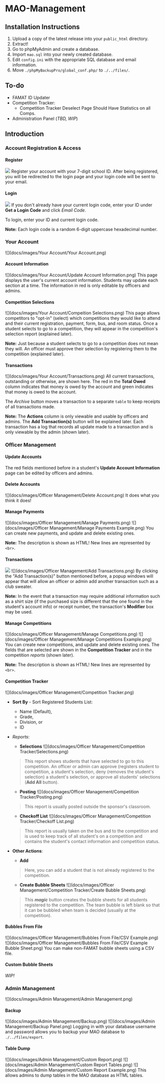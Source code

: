 # MAO-Management

## Installation Instructions
1. Upload a copy of the latest release into your `public_html` directory.
2. Extract!
3. Go to phpMyAdmin and create a database.
4. Import `mao.sql` into your newly created database.
5. Edit `config.ini` with the appropriate SQL database and email information.
6. Move `./phpMyBackupPro/global_conf.php/` to `./../files/`.

## To-do
- FAMAT ID Updater
- Competition Tracker:
  - Competition Tracker Deselect Page Should Have Statistics on all Comps.
- Administration Panel (_TBD, WIP_)

## Introduction

### Account Registration & Access
#### Register
![](docs/images/General/Register.png)
Register your account with your 7-digit school ID. After being registered, you will be redirected to the login page and your login code will be sent to your email.

#### Login
![](docs/images/General/Login.png)
If you don't already have your current login code, enter your ID under __Get a Login Code__ and click _Email Code_.

To login, enter your ID and current login code.

__Note:__ Each login code is a random 6-digit uppercase hexadecimal number.

### Your Account
![](docs/images/Your Account/Your Account.png)

#### Account Information
![](docs/images/Your Account/Update Account Information.png)
This page displays the user's current account information. Students may update each section at a time. The information in red is only editable by officers and admins.

#### Competition Selections
![](docs/images/Your Account/Compeition Selections.png)
This page allows competitors to "opt-in" (select) which competitions they would like to attend and their current registration, payment, form, bus, and room status. Once a student selects to go to a competition, they will appear in the competition's selection report (explained later).

__Note:__ Just because a student selects to go to a competition does not mean they will. An officer must approve their selection by registering them to the competition (explained later).

#### Transactions
![](docs/images/Your Account/Transactions.png)
All current transactions, outstanding or otherwise, are shown here. The red in the __Total Owed__ column indicates that money is owed by the account and green indicates that money is owed to the account.

The _Archive_ button moves a transaction to a separate `table` to keep receipts of all transactions made.

__Note:__ The __Actions__ column is only viewable and usable by officers and admins. The __Add Transaction(s)__ button will be explained later. Each transaction has a log that records all update made to a transaction and is only viewable by the admin (shown later).


### Officer Management
#### Update Accounts
The red fields mentioned before in a student's __Update Account Information__ page can be edited by officers and admins.

#### Delete Accounts
![](docs/images/Officer Management/Delete Account.png)
It does what you think it does!

#### Manage Payments
![](docs/images/Officer Management/Manage Payments.png)
![](docs/images/Officer Management/Manage Payments Example.png)
You can create new payments, and update and delete existing ones.

__Note:__ The description is shown as HTML! New lines are represented by `<br>`.

#### Transactions
![](docs/images/Your%20Account/Transactions.png)
![](docs/images/Officer Management/Add Transactions.png)
By clicking the "Add Transaction(s)" button mentioned before, a popup windows will appear that will allow an officer or admin add another transaction such as a club sweater.

__Note:__ In the event that a transaction may require additional information such as a shirt size (if the purchased size is different that the one found in the student's account info) or receipt number, the transaction's __Modifier__ box may be used.

#### Manage Competitions
![](docs/images/Officer Management/Manage Competitions.png)
![](docs/images/Officer Management/Manage Competitions Example.png)
You can create new competitions, and update and delete existing ones. The fields that are selected are shown in the __Competition Tracker__ and in the competition _reports_ (shown later).

__Note:__ The description is shown as HTML! New lines are represented by `<br>`.

#### Competition Tracker
![](docs/images/Officer Management/Competition Tracker.png)

 * __Sort By__ - Sort Registered Students List:
   * Name (Default),
   * Grade,
   * Division, or
   * ID


 * _Reports_:
   * __Selections__
   ![](docs/images/Officer Management/Competition Tracker/Selections.png)
   > This report shows students that have selected to go to this competition. An officer or admin can approve (registers student to competition, a student's selection, deny (removes the student's selection) a student's selection, or approve all students' selections (__Add All__ button).

   * __Posting__
   ![](docs/images/Officer Management/Competition Tracker/Posting.png)
   > This report is usually posted outside the sponsor's classroom.

   * __Checkoff List__
   ![](docs/images/Officer Management/Competition Tracker/Checkoff List.png)
   > This report is usually taken on the bus and to the competition and is used to  keep track of all student's on a competition and contains the student's contact information and competition status.


 * __Other Actions__:
   * __Add__
   > Here, you can add a student that is not already registered to the competition.

   * __Create Bubble Sheets__
   ![](docs/images/Officer Management/Competition Tracker/Create Bubble Sheets.png)
   > This ___magic___ button creates the bubble sheets for all students registered to the competition. The team bubble is left blank so that it can be bubbled when team is decided (usually at the competition).

#### Bubbles From File
![](docs/images/Officer Management/Bubbles From File/CSV Example.png)
![](docs/images/Officer Management/Bubbles From File/CSV Example Bubble Sheet.png)
You can make non-FAMAT bubble sheets using a CSV file.

#### Custom Bubble Sheets
_WIP!_


### Admin Management
![](docs/images/Admin Management/Admin Management.png)

#### Backup
![](docs/images/Admin Management/Backup.png)
![](docs/images/Admin Management/Backup Panel.png)
Logging in with your database username and password allows you to backup your MAO database to `./../files/export`.

#### Table Dump
![](docs/images/Admin Management/Custom Report.png)
![](docs/images/Admin Management/Custom Report Tables.png)
![](docs/images/Admin Management/Custom Report Example.png)
This allows admins to dump tables in the MAO database as HTML tables.
